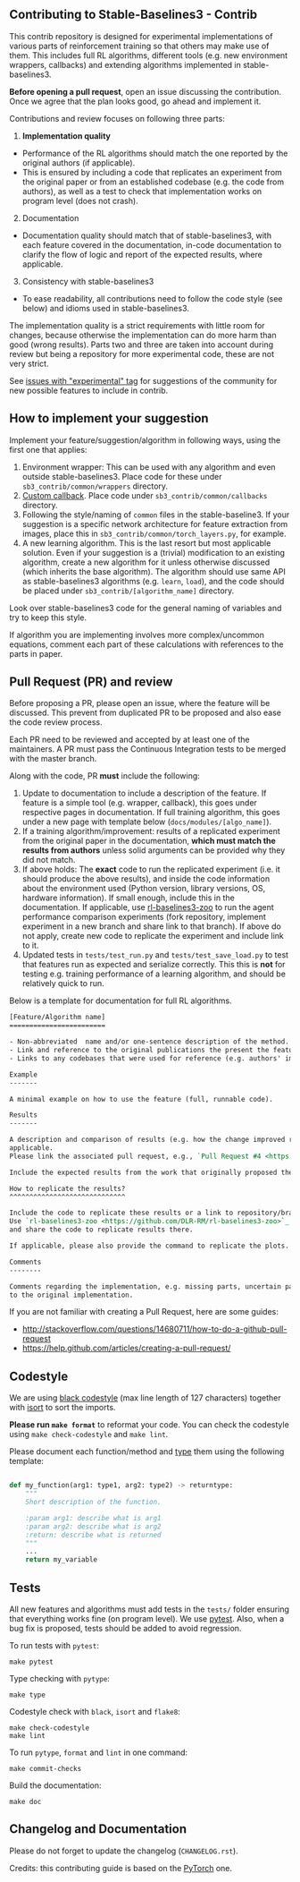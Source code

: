 ## Contributing to Stable-Baselines3 - Contrib

This contrib repository is designed for experimental implementations of various
parts of reinforcement training so that others may make use of them. This includes full
RL algorithms, different tools (e.g. new environment wrappers,
callbacks) and extending algorithms implemented in stable-baselines3.

**Before opening a pull request**, open an issue discussing the contribution.
Once we agree that the plan looks good, go ahead and implement it.

Contributions and review focuses on following three parts:
1) **Implementation quality**
  - Performance of the RL algorithms should match the one reported by the original authors (if applicable).
  - This is ensured by including a code that replicates an experiment from the original
    paper or from an established codebase (e.g. the code from authors), as well as
    a test to check that implementation works on program level (does not crash).
2) Documentation
  - Documentation quality should match that of stable-baselines3, with each feature covered
    in the documentation, in-code documentation to clarify the flow
    of logic and report of the expected results, where applicable.
3) Consistency with stable-baselines3
  - To ease readability, all contributions need to follow the code style (see below) and
    idioms used in stable-baselines3.

The implementation quality is a strict requirements with little room for changes, because
otherwise the implementation can do more harm than good (wrong results). Parts two and three
are taken into account during review but being a repository for more experimental code, these
are not very strict.

See [issues with "experimental" tag](https://github.com/DLR-RM/stable-baselines3/issues?q=is%3Aissue+is%3Aopen+label%3Aexperimental)
for suggestions of the community for new possible features to include in contrib.

## How to implement your suggestion

Implement your feature/suggestion/algorithm in following ways, using the first one that applies:
1) Environment wrapper: This can be used with any algorithm and even outside stable-baselines3.
   Place code for these under `sb3_contrib/common/wrappers` directory.
2) [Custom callback](https://stable-baselines3.readthedocs.io/en/master/guide/callbacks.html).
   Place code under `sb3_contrib/common/callbacks` directory.
3) Following the style/naming of `common` files in the stable-baseline3. If your suggestion is a specific network architecture
   for feature extraction from images, place this in `sb3_contrib/common/torch_layers.py`, for example.
4) A new learning algorithm. This is the last resort but most applicable solution.
   Even if your suggestion is a (trivial) modification to an existing algorithm, create a new algorithm for it
   unless otherwise discussed (which inherits the base algorithm). The algorithm should use same API as
   stable-baselines3 algorithms (e.g. `learn`, `load`), and the code should be placed under
   `sb3_contrib/[algorithm_name]` directory.

Look over stable-baselines3 code for the general naming of variables and try to keep this style.

If algorithm you are implementing involves more complex/uncommon equations, comment each part of these
calculations with references to the parts in paper.

## Pull Request (PR) and review

Before proposing a PR, please open an issue, where the feature will be discussed.
This prevent from duplicated PR to be proposed and also ease the code review process.

Each PR need to be reviewed and accepted by at least one of the maintainers.
A PR must pass the Continuous Integration tests to be merged with the master branch.

Along with the code, PR **must** include the following:
1) Update to documentation to include a description of the feature. If feature is a simple tool (e.g. wrapper, callback),
   this goes under respective pages in documentation. If full training algorithm, this goes under a new page with template below
   (`docs/modules/[algo_name]`).
2) If a training algorithm/improvement: results of a replicated experiment from the original paper in the documentation,
   **which must match the results from authors** unless solid arguments can be provided why they did not match.
3) If above holds: The **exact** code to run the replicated experiment (i.e. it should produce the above results), and inside the
   code information about the environment used (Python version, library versions, OS, hardware information). If small enough,
   include this in the documentation. If applicable, use [rl-baselines3-zoo](https://github.com/DLR-RM/rl-baselines3-zoo) to
   run the agent performance comparison experiments (fork repository, implement experiment in a new branch and share link to
   that branch). If above do not apply, create new code to replicate the experiment and include link to it.
4) Updated tests in `tests/test_run.py` and `tests/test_save_load.py` to test that features run as expected and serialize
   correctly. This this is **not** for testing e.g. training performance of a learning algorithm, and
   should be relatively quick to run.

Below is a template for documentation for full RL algorithms.

```rst
[Feature/Algorithm name]
========================

- Non-abbreviated  name and/or one-sentence description of the method.
- Link and reference to the original publications the present the feature, or other established source(s).
- Links to any codebases that were used for reference (e.g. authors' implementations)

Example
-------

A minimal example on how to use the feature (full, runnable code).

Results
-------

A description and comparison of results (e.g. how the change improved results over the non-changed algorithm), if
applicable.
Please link the associated pull request, e.g., `Pull Request #4 <https://github.com/Stable-Baselines-Team/stable-baselines3-contrib/pull/4>`_.

Include the expected results from the work that originally proposed the method (e.g. original paper).

How to replicate the results?
^^^^^^^^^^^^^^^^^^^^^^^^^^^^^

Include the code to replicate these results or a link to repository/branch where the code can be found.
Use `rl-baselines3-zoo <https://github.com/DLR-RM/rl-baselines3-zoo>`_ if possible, fork it, create a new branch
and share the code to replicate results there.

If applicable, please also provide the command to replicate the plots.

Comments
--------

Comments regarding the implementation, e.g. missing parts, uncertain parts, differences
to the original implementation.
````

If you are not familiar with creating a Pull Request, here are some guides:
- http://stackoverflow.com/questions/14680711/how-to-do-a-github-pull-request
- https://help.github.com/articles/creating-a-pull-request/


## Codestyle

We are using [black codestyle](https://github.com/psf/black) (max line length of 127 characters) together with [isort](https://github.com/timothycrosley/isort) to sort the imports.

**Please run `make format`** to reformat your code. You can check the codestyle using `make check-codestyle` and `make lint`.

Please document each function/method and [type](https://google.github.io/pytype/user_guide.html) them using the following template:

```python

def my_function(arg1: type1, arg2: type2) -> returntype:
    """
    Short description of the function.

    :param arg1: describe what is arg1
    :param arg2: describe what is arg2
    :return: describe what is returned
    """
    ...
    return my_variable
```

## Tests

All new features and algorithms must add tests in the `tests/` folder ensuring that everything works fine (on program level).
We use [pytest](https://pytest.org/).
Also, when a bug fix is proposed, tests should be added to avoid regression.

To run tests with `pytest`:

```
make pytest
```

Type checking with `pytype`:

```
make type
```

Codestyle check with `black`, `isort` and `flake8`:

```
make check-codestyle
make lint
```

To run `pytype`, `format` and `lint` in one command:
```
make commit-checks
```

Build the documentation:

```
make doc
```

## Changelog and Documentation

Please do not forget to update the changelog (`CHANGELOG.rst`).

Credits: this contributing guide is based on the [PyTorch](https://github.com/pytorch/pytorch/) one.

